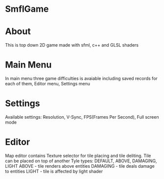 # SmflGame

# About
This is top down 2D game made with sfml, c++ and GLSL shaders

# Main Menu
In main menu three game difficulties is avaiable including saved records for each of them, Editor menu, Settings menu

# Settings
Available settings: Resolution, V-Sync, FPS(Frames Per Second), Full screen mode

# Editor
Map editor contains Texture selector for tile placing and tile deliting. Tile can be placed on top of another
Tyle types: DEFAULT, ABOVE, DAMAGING, LIGHT
ABOVE - tile renders above entities
DAMAGING - tile deals damage to entities
LIGHT - tile is affected by light shader




